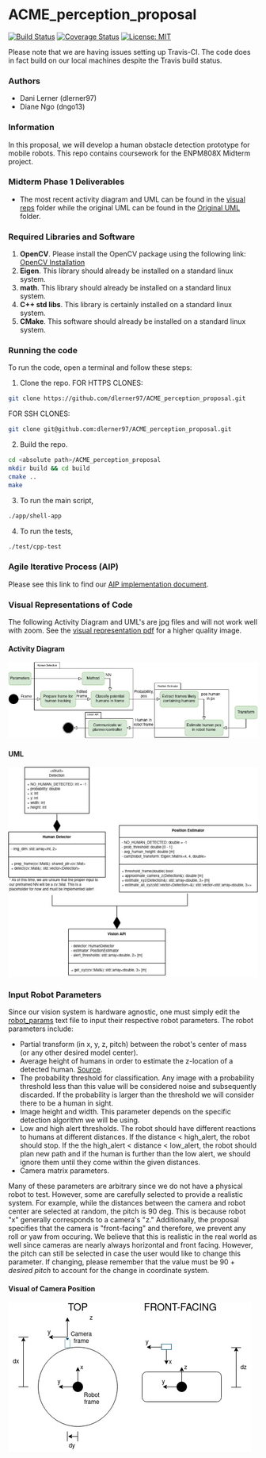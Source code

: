 # ACME_perception_proposal
[![Build Status](https://app.travis-ci.com/dlerner97/ACME_perception_proposal.svg?branch=position_estimator_test)](https://app.travis-ci.com/dlerner97/ACME_perception_proposal)
[![Coverage Status](https://coveralls.io/repos/github/dlerner97/ACME_perception_proposal/badge.svg?branch=main)](https://coveralls.io/github/dlerner97/ACME_perception_proposal?branch=main)
[![License: MIT](https://img.shields.io/badge/License-MIT-blue.svg)](https://opensource.org/licenses/MIT)

Please note that we are having issues setting up Travis-CI. The code does in fact build on our local machines despite the Travis build status.
### Authors

- Dani Lerner (dlerner97)
- Diane Ngo (dngo13)

### Information

In this proposal, we will develop a human obstacle detection prototype for mobile robots.
This repo contains coursework for the ENPM808X Midterm project. 

### Midterm Phase 1 Deliverables

- The most recent activity diagram and UML can be found in the [visual reps](/visual_reps) folder while the original UML can be found in the [Original UML](/original_UML) folder.

### Required Libraries and Software

  1. **OpenCV**. Please install the OpenCV package using the following link: [OpenCV Installation](https://docs.opencv.org/3.4.15/d7/d9f/tutorial_linux_install.html)
  2. **Eigen**. This library should already be installed on a standard linux system.
  3. **math**. This library should already be installed on a standard linux system.
  4. **C++ std libs**. This library is certainly installed on a standard linux system.
  5. **CMake**. This software should already be installed on a standard linux system.

### Running the code
To run the code, open a terminal and follow these steps:

1. Clone the repo.
  FOR HTTPS CLONES:

```bash
git clone https://github.com/dlerner97/ACME_perception_proposal.git
```

  FOR SSH CLONES:

```bash
git clone git@github.com:dlerner97/ACME_perception_proposal.git
```

2. Build the repo.

```bash
cd <absolute path>/ACME_perception_proposal
mkdir build && cd build
cmake ..
make
```

3. To run the main script,

```bash
./app/shell-app
```

4. To run the tests,

```bash
./test/cpp-test
```

### Agile Iterative Process (AIP)

Please see this link to find our [AIP implementation document](https://docs.google.com/spreadsheets/d/1gBVo8C_xLlcH5OcivV810-puy338YpDrUkYAftgQPH4/edit?usp=sharing).

### Visual Representations of Code

The following Activity Diagram and UML's are jpg files and will not work well with zoom. See the [visual representation pdf](/visual_reps/activity_and_UML.drawio.pdf) for a higher quality image.

#### Activity Diagram

![Original activity diagram of the perception stack.](/visual_reps/activity_diagram.jpg?raw=true "Activity Diagram")

#### UML

![Original UML of the perception stack.](/visual_reps/UML.jpg?raw=true "UML")

### Input Robot Parameters

Since our vision system is hardware agnostic, one must simply edit the [robot_params](/robot_params/robot_params.txt) text file to input their respective robot parameters. The robot parameters include: 
- Partial transform (in x, y, z, pitch) between the robot's center of mass (or any other desired model center). 
- Average height of humans in order to estimate the z-location of a detected human. [Source](https://www.worlddata.info/average-bodyheight.php).
- The probability threshold for classification. Any image with a probability threshold less than this value will be considered noise and subsequently discarded. If the probability is larger than the threshold we will consider there to be a human in sight.
- Image height and width. This parameter depends on the specific detection algorithm we will be using. 
- Low and high alert thresholds. The robot should have different reactions to humans at different distances. If the distance < high_alert, the robot should stop. If the the high_alert < distance < low_alert, the robot should plan new path and if the human is further than the low alert, we should ignore them until they come within the given distances.
- Camera matrix parameters.
    
Many of these parameters are arbitrary since we do not have a physical robot to test. However, some are carefully selected to provide a realistic system. For example, while the distances between the camera and robot center are selected at random, the pitch is 90 deg. This is because robot "x" generally corresponds to a camera's "z." Additionally, the proposal specifies that the camera is "front-facing" and therefore, we prevent any roll or yaw from occuring. We believe that this is realistic in the real world as well since cameras are nearly always horizontal and front facing. However, the pitch can still be selected in case the user would like to change this parameter. If changing, please remember that the value must be 90 + *desired pitch* to account for the change in coordinate system.

#### Visual of Camera Position

![Camera Position visual](/visual_reps/Physical_Robot.jpg?raw=true "Camera Position")
